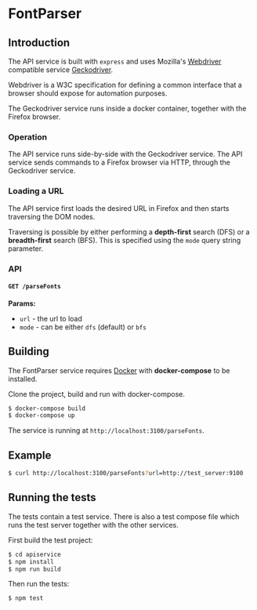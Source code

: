 # FontParser

## Introduction
The API service is built with `express` and uses Mozilla's [Webdriver](https://www.w3.org/TR/webdriver1/) compatible service [Geckodriver](https://github.com/mozilla/geckodriver).

Webdriver is a W3C specification for defining a common interface that a browser should expose for automation purposes.

The Geckodriver service runs inside a docker container, together with the Firefox browser.

### Operation
The API service runs side-by-side with the Geckodriver service. The API service sends commands to a Firefox browser via HTTP, through the Geckodriver service.

### Loading a URL
The API service first loads the desired URL in Firefox and then starts traversing the DOM nodes. 

Traversing is possible by either performing a __depth-first__ search (DFS) or a __breadth-first__ search (BFS).
This is specified using the `mode` query string parameter.

### API

#### __`GET /parseFonts`__
__Params:__
- `url` - the url to load
- `mode` - can be either `dfs` (default) or `bfs`

## Building 
The FontParser service requires [Docker](https://www.docker.com/) with __docker-compose__ to be installed. 

Clone the project, build and run with docker-compose.

```sh
$ docker-compose build
$ docker-compose up
```

The service is running at `http://localhost:3100/parseFonts`.

## Example
```sh
$ curl http://localhost:3100/parseFonts?url=http://test_server:9100
```

## Running the tests
The tests contain a test service. There is also a test compose file which runs the test server together with the other services.

First build the test project:
```sh
$ cd apiservice
$ npm install
$ npm run build
```

Then run the tests:
```sh
$ npm test
```
